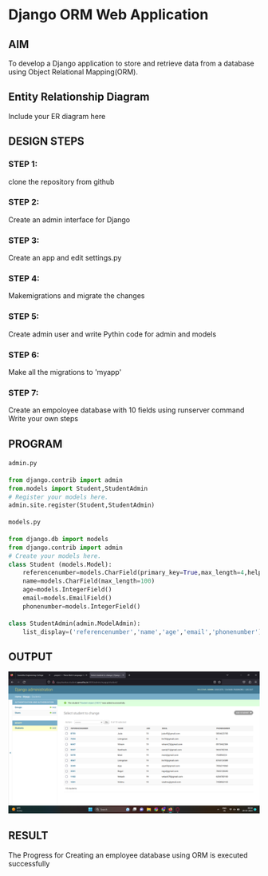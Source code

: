 # Django ORM Web Application

## AIM
To develop a Django application to store and retrieve data from a database using Object Relational Mapping(ORM).

## Entity Relationship Diagram

Include your ER diagram here

## DESIGN STEPS

### STEP 1:
clone the repository from github

### STEP 2:
Create an admin interface for Django

### STEP 3:
Create an app and edit settings.py

### STEP 4:
Makemigrations and migrate the changes

### STEP 5:
Create admin user and write Pythin code for admin and models

### STEP 6:
Make all the migrations to 'myapp'

### STEP 7:
Create an empoloyee database with 10 fields using runserver command
Write your own steps

## PROGRAM

```py
admin.py

from django.contrib import admin
from.models import Student,StudentAdmin
# Register your models here.
admin.site.register(Student,StudentAdmin)

models.py

from django.db import models
from django.contrib import admin
# Create your models here.
class Student (models.Model):
    referencenumber=models.CharField(primary_key=True,max_length=4,help_text='reference number')
    name=models.CharField(max_length=100)
    age=models.IntegerField()
    email=models.EmailField()
    phonenumber=models.IntegerField()
    
class StudentAdmin(admin.ModelAdmin):
    list_display=('referencenumber','name','age','email','phonenumber')
```

## OUTPUT

![OUTPUT](out.png)


## RESULT

The Progress for Creating an employee database using ORM is executed successfully